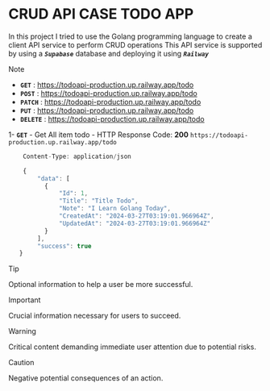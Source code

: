 # CRUD API CASE TODO APP
In this project I tried to use the Golang programming language to create a client API service to perform CRUD operations
This API service is supported by using a **_`Supabase`_** database and deploying it using **_`Railway`_**

> [!NOTE]
> + **`GET`** : https://todoapi-production.up.railway.app/todo
> + **`POST`** : https://todoapi-production.up.railway.app/todo
> + **`PATCH`** : https://todoapi-production.up.railway.app/todo
> + **`PUT`** : https://todoapi-production.up.railway.app/todo
> + **`DELETE`** : https://todoapi-production.up.railway.app/todo


1- **`GET`** - Get All item todo - HTTP Response Code: **200**
`https://todoapi-production.up.railway.app/todo`
```javascript
    Content-Type: application/json

    {
        "data": [
          {
              "Id": 1,
              "Title": "Title Todo",
              "Note": "I Learn Golang Today",
              "CreatedAt": "2024-03-27T03:19:01.966964Z",
              "UpdatedAt": "2024-03-27T03:19:01.966964Z"
          }
        ],
        "success": true
   }
```

> [!TIP]
> Optional information to help a user be more successful.

> [!IMPORTANT]
> Crucial information necessary for users to succeed.

> [!WARNING]
> Critical content demanding immediate user attention due to potential risks.

> [!CAUTION]
> Negative potential consequences of an action.




